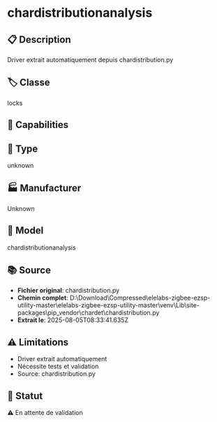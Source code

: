 # chardistributionanalysis

## 📋 Description
Driver extrait automatiquement depuis chardistribution.py

## 🏷️ Classe
locks

## 🔧 Capabilities


## 📡 Type
unknown

## 🏭 Manufacturer
Unknown

## 📱 Model
chardistributionanalysis

## 📚 Source
- **Fichier original**: chardistribution.py
- **Chemin complet**: D:\Download\Compressed\elelabs-zigbee-ezsp-utility-master\elelabs-zigbee-ezsp-utility-master\venv\Lib\site-packages\pip\_vendor\chardet\chardistribution.py
- **Extrait le**: 2025-08-05T08:33:41.635Z

## ⚠️ Limitations
- Driver extrait automatiquement
- Nécessite tests et validation
- Source: chardistribution.py

## 🚀 Statut
⚠️ En attente de validation
